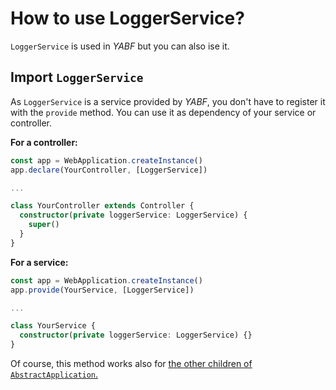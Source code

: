 # How to use LoggerService?

`LoggerService` is used in *YABF* but you can also ise it.

## Import `LoggerService`

As `LoggerService` is a service provided by *YABF*, you don't have to register it with the `provide` method. You can use it as dependency of your service or controller.

**For a controller:**

```ts
const app = WebApplication.createInstance()
app.declare(YourController, [LoggerService])

...

class YourController extends Controller {
  constructor(private loggerService: LoggerService) {
    super()
  }
}
```

**For a service:**

```ts
const app = WebApplication.createInstance()
app.provide(YourService, [LoggerService])

...

class YourService {
  constructor(private loggerService: LoggerService) {}
}
```

Of course, this method works also for [the other children of `AbstractApplication`.]((./create-new-application-type.md))
